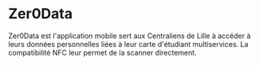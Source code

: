 # Zer0Data

Zer0Data est l'application mobile sert aux Centraliens de Lille à accéder à leurs données personnelles liées à leur carte d'étudiant multiservices. La compatibilité NFC leur permet de la scanner directement.